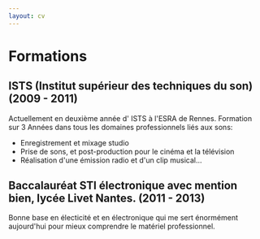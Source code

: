 ```yaml
---
layout: cv
---
```


# Formations
## ISTS (Institut supérieur des techniques du son) (2009 - 2011)
  Actuellement en deuxième année d' ISTS à l'ESRA de Rennes. Formation sur 3 Années dans tous les domaines professionnels liés aux sons:

- Enregistrement et mixage studio
- Prise de sons, et post-production pour le cinéma et la télévision
- Réalisation d'une émission radio et d'un clip musical...
  
## Baccalauréat STI électronique avec mention bien, lycée Livet Nantes. (2011 - 2013)
  Bonne base en électicité et en électronique qui me sert énormément aujourd'hui pour mieux comprendre le matériel professionnel. 
